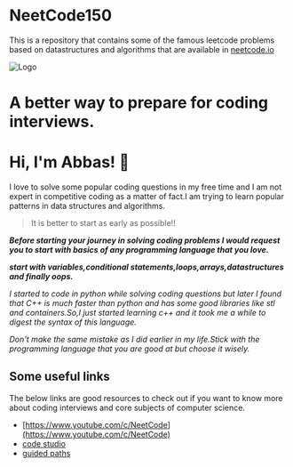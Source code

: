 
# NeetCode150
This is a repository that contains some of the famous leetcode problems based on datastructures and algorithms that are available in  [neetcode.io](https://neetcode.io/)




   ![Logo](https://neetcode.io/assets/a-rocket-5-no-background.png)
   
# A better way to prepare for coding interviews.

# Hi, I'm Abbas! 👋
I love to solve some popular coding questions in my free time and I am not expert in competitive coding as a matter of fact.I am trying to learn popular patterns in data structures and algorithms.


> It is better to start as early as possible!!

***Before starting your journey in solving coding problems I would request you to start with basics of any programming language that you love.***

***start with variables,conditional statements,loops,arrays,datastructures and finally oops.***

*I started to code in python while solving coding  questions but later I found that C++ is much faster than python and has some good libraries like stl and containers.So,I just started learning c++ and it took me a while to digest the syntax of this language.*

*Don't make the same mistake as I did earlier in my life.Stick with the programming language that you are good at but choose it wisely.*


## Some useful links
The below links are good resources to check out if you want to know more about coding interviews and core subjects of computer science.
 - [https://www.youtube.com/c/NeetCode](https://www.youtube.com/c/NeetCode)
 - [code studio](https://www.codingninjas.com/codestudio)
 - [guided paths](https://www.codingninjas.com/codestudio/guided-paths?category=data-structure-and-algorithms)



